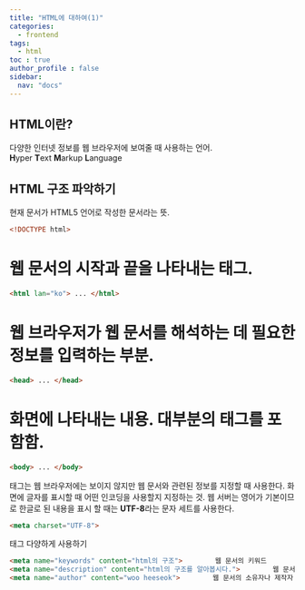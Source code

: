 ```yaml
---
title: "HTML에 대하여(1)"
categories:
  - frontend
tags:
  - html
toc : true
author_profile : false
sidebar:
  nav: "docs"
---
```


## HTML이란?

<p> 다양한 인터넷 정보를 웹 브라우저에 보여줄 때 사용하는 언어. <br> <b>H</b>yper <b>T</b>ext <b>M</b>arkup <b>L</b>anguage </p>

## HTML 구조 파악하기

현재 문서가 HTML5 언어로 작성한 문서라는 뜻.
```html
<!DOCTYPE html>
```

# 웹 문서의 시작과 끝을 나타내는 태그.
```html
<html lan="ko"> ... </html>
```

# 웹 브라우저가 웹 문서를 해석하는 데 필요한 정보를 입력하는 부분.
```html
<head> ... </head>
```

# 화면에 나타내는 내용. 대부분의 태그를 포함함.
```html
<body> ... </body>
```
<meta>태그는 웹 브라우저에는 보이지 않지만 웹 문서와 관련된 정보를 지정할 때 사용한다. 화면에 글자를 표시할 때 어떤 인코딩을 사용할지 지정하는 것. 웹 서버는 영어가 기본이므로 한글로 된 내용을 표시 할 때는 <b>UTF-8</b>라는 문자 세트를 사용한다.
```html
<meta charset="UTF-8">
```
<meta>태그 다양하게 사용하기
```html
<meta name="keywords" content="html의 구조">        웹 문서의 키워드
<meta name="description" content="html의 구조를 알아봅시다.">        웹 문서의 설명
<meta name="author" content="woo heeseok">        웹 문서의 소유자나 제작자
```


